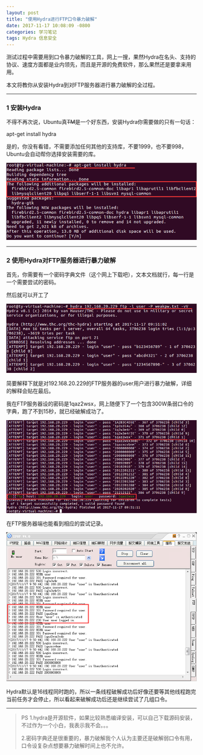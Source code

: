 ```yaml
---
layout: post
title: "使用Hydra进行FTP口令暴力破解"
date: 2017-11-17 10:08:09 -0800
categories: 学习笔记
tags: Hydra 信息安全
---
```


测试过程中需要用到口令暴力破解的工具，网上一搜，果然Hydra在名头、支持的协议、速度方面都是业内领先，而且是开源的免费软件，那么果然还是要拿来用用。

本文将教你从安装Hydra到对FTP服务器进行暴力破解的全过程。

---

<h3>1 安装Hydra</h3>

不得不再次说，Ubuntu真~~TM~~是一个好东西，安装Hydra你需要做的只有一句话：

apt-get install hydra

是的，你没有看错，不需要添加任何其他的支持库，不要1999，也不要998，Ubuntu会自动帮你选择安装需要的库。

![install-hydra.png](/images/install-hydra.png)

---

<h3>2 使用Hydra对FTP服务器进行暴力破解</h3>

首先，你需要有一个密码字典文件（这个网上下载吧），文本文档就行，每一行是一个需要尝试的密码。

然后就可以开工了

![hydra-ftp-command.png](/images/hydra-ftp-command.png)

简要解释下就是对192.168.20.229的FTP服务器的user用户进行暴力破解，详细的解释会贴在最后。

我在FTP服务器设的密码是1qaz2wsx，网上随便下了一个包含300W条弱口令的字典，跑了不到15秒，就已经破解成功了。

![ftp-get-password.png](/images/ftp-get-password.png)

在FTP服务器端也能看到相应的尝试记录。

![ftp-login-success.png](/images/ftp-login-success.png)

Hydra默认是16线程同时跑的，所以一条线程破解成功后好像还要等其他线程跑完当前任务才会停止，所以看起来破解成功后还是继续尝试了几组口令。

---

>PS
>1.hydra是开源软件，如果比较熟悉编译安装，可以自己下载源码安装，不过作为一个小白，我表示我不会。。。
>
>2.密码字典还是很重要的，暴力破解我个人认为主要还是破解弱口令有用，口令设复杂点想要暴力破解时间上也不允许。